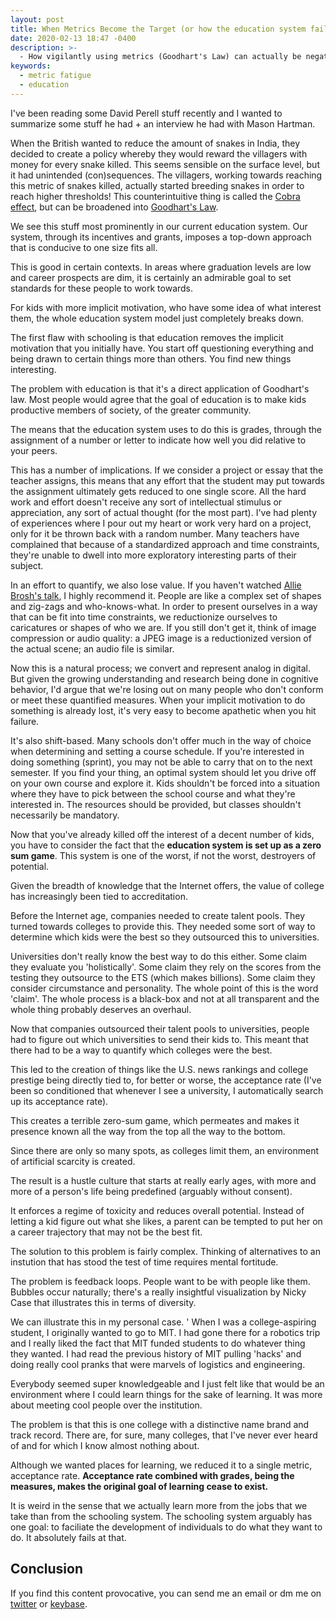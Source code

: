 ```yaml
---
layout: post
title: When Metrics Become the Target (or how the education system fails us)
date: 2020-02-13 18:47 -0400
description: >-
  - How vigilantly using metrics (Goodhart's Law) can actually be negative and fully replace what it was intended to help do.
keywords:
  - metric fatigue
  - education
---
```


I've been reading some David Perell stuff recently and I wanted to summarize some stuff he had + an interview he had with Mason Hartman.

When the British wanted to reduce the amount of snakes in India, they decided to create a policy whereby they would reward the villagers with money for every snake killed. This seems sensible on the surface level, but it had unintended (con)sequences. The villagers, working towards reaching this metric of snakes killed, actually started breeding snakes in order to reach higher thresholds! This counterintuitive thing is called the [Cobra effect](https://en.wikipedia.org/wiki/Cobra_effect), but can be broadened into [Goodhart's Law](https://en.wikipedia.org/wiki/Goodhart's_law).

We see this stuff most prominently in our current education system. Our system, through its incentives and grants, imposes a top-down approach that is conducive to one size fits all.

This is good in certain contexts. In areas where graduation levels are low and career prospects are dim, it is certainly an admirable goal to set standards for these people to work towards.

For kids with more implicit motivation, who have some idea of what interest them, the whole education system model just completely breaks down.

The first flaw with schooling is that education removes the implicit motivation that you initially have. You start off questioning everything and being drawn to certain things more than others. You find new things interesting.

The problem with education is that it's a direct application of Goodhart's law. Most people would agree that the goal of education is to make kids productive members of society, of the greater community.

The means that the education system uses to do this is grades, through the assignment of a number or letter to indicate how well you did relative to your peers.

This has a number of implications. If we consider a project or essay that the teacher assigns, this means that any effort that the student may put towards the assignment ultimately gets reduced to one single score. All the hard work and effort doesn't receive any sort of intellectual stimulus or appreciation, any sort of actual thought (for the most part). I've had plenty of experiences where I pour out my heart or work very hard on a project, only for it be thrown back with a random number. Many teachers have complained that because of a standardized approach and time constraints, they're unable to dwell into more exploratory interesting parts of their subject.

In an effort to quantify, we also lose value. If you haven't watched [Allie Brosh's talk](https://www.youtube.com/watch?v=Kl8_g72zEUQ), I highly recommend it. People are like a complex set of shapes and zig-zags and who-knows-what. In order to present ourselves in a way that can be fit into time constraints, we reductionize ourselves to caricatures or shapes of who we are. If you still don't get it, think of image compression or audio quality: a JPEG image is a reductionized version of the actual scene; an audio file is similar.

Now this is a natural process; we convert and represent analog in digital. But given the growing understanding and research being done in cognitive behavior, I'd argue that we're losing out on many people who don't conform or meet these quantified measures. When your implicit motivation to do something is already lost, it's very easy to become apathetic when you hit failure.

It's also shift-based. Many schools don't offer much in the way of choice when determining and setting a course schedule. If you're interested in doing something (sprint), you may not be able to carry that on to the next semester. If you find your thing, an optimal system should let you drive off on your own course and explore it. Kids shouldn't be forced into a situation where they have to pick between the school course and what they're interested in. The resources should be provided, but classes shouldn't necessarily be mandatory.

Now that you've already killed off the interest of a decent number of kids, you have to consider the fact that the **education system is set up as a zero sum game**. This system is one of the worst, if not the worst, destroyers of potential.

Given the breadth of knowledge that the Internet offers, the value of college has increasingly been tied to accreditation.

Before the Internet age, companies needed to create talent pools. They turned towards colleges to provide this. They needed some sort of way to determine which kids were the best so they outsourced this to universities.

Universities don't really know the best way to do this either. Some claim they evaluate you 'holistically'. Some claim they rely on the scores from the testing they outsource to the ETS (which makes billions). Some claim they consider circumstance and personality. The whole point of this is the word 'claim'. The whole process is a black-box and not at all transparent and the whole thing probably deserves an overhaul.

Now that companies outsourced their talent pools to universities, people had to figure out which universities to send their kids to. This meant that there had to be a way to quantify which colleges were the best.

This led to the creation of things like the U.S. news rankings and college prestige being directly tied to, for better or worse, the acceptance rate (I've been so conditioned that whenever I see a university, I automatically search up its acceptance rate).

This creates a terrible zero-sum game, which permeates and makes it presence known all the way from the top all the way to the bottom.

Since there are only so many spots, as colleges limit them, an environment of artificial scarcity is created.

The result is a hustle culture that starts at really early ages, with more and more of a person's life being predefined (arguably without consent).

It enforces a regime of toxicity and reduces overall potential. Instead of letting a kid figure out what she likes, a parent can be tempted to put her on a career trajectory that may not be the best fit.

The solution to this problem is fairly complex. Thinking of alternatives to an instution that has stood the test of time requires mental fortitude.

The problem is feedback loops. People want to be with people like them. Bubbles occur naturally; there's a really insightful visualization by Nicky Case that illustrates this in terms of diversity.

We can illustrate this in my personal case.
'
When I was a college-aspiring student, I originally wanted to go to MIT. I had gone there for a robotics trip and I really liked the fact that MIT funded students to do whatever thing they wanted. I had read the previous history of MIT pulling 'hacks' and doing really cool pranks that were marvels of logistics and engineering.

Everybody seemed super knowledgeable and I just felt like that would be an environment where I could learn things for the sake of learning. It was more about meeting cool people over the institution.

The problem is that this is one college with a distinctive name brand and track record. There are, for sure, many colleges, that I've never ever heard of and for which I know almost nothing about.

Although we wanted places for learning, we reduced it to a single metric, acceptance rate. **Acceptance rate combined with grades, being the measures, makes the original goal of learning cease to exist.**

It is weird in the sense that we actually learn more from the jobs that we take than from the schooling system. The schooling system arguably has one goal: to faciliate the development of individuals to do what they want to do. It absolutely fails at that.

## Conclusion

If you find this content provocative, you can send me an email or dm me on [twitter](https://twitter.com/suchcaptcha) or [keybase](https://keybase.io/reallyidk).
